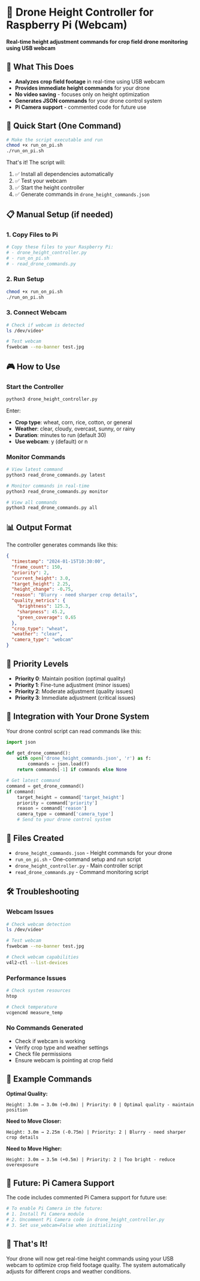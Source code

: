 # 🚁 Drone Height Controller for Raspberry Pi (Webcam)

**Real-time height adjustment commands for crop field drone monitoring using USB webcam**

## 🎯 What This Does

- **Analyzes crop field footage** in real-time using USB webcam
- **Provides immediate height commands** for your drone
- **No video saving** - focuses only on height optimization
- **Generates JSON commands** for your drone control system
- **Pi Camera support** - commented code for future use

## 🚀 Quick Start (One Command)

```bash
# Make the script executable and run
chmod +x run_on_pi.sh
./run_on_pi.sh
```

That's it! The script will:
1. ✅ Install all dependencies automatically
2. ✅ Test your webcam
3. ✅ Start the height controller
4. ✅ Generate commands in `drone_height_commands.json`

## 📋 Manual Setup (if needed)

### 1. Copy Files to Pi
```bash
# Copy these files to your Raspberry Pi:
# - drone_height_controller.py
# - run_on_pi.sh
# - read_drone_commands.py
```

### 2. Run Setup
```bash
chmod +x run_on_pi.sh
./run_on_pi.sh
```

### 3. Connect Webcam
```bash
# Check if webcam is detected
ls /dev/video*

# Test webcam
fswebcam --no-banner test.jpg
```

## 🎮 How to Use

### Start the Controller
```bash
python3 drone_height_controller.py
```

Enter:
- **Crop type**: wheat, corn, rice, cotton, or general
- **Weather**: clear, cloudy, overcast, sunny, or rainy
- **Duration**: minutes to run (default 30)
- **Use webcam**: y (default) or n

### Monitor Commands
```bash
# View latest command
python3 read_drone_commands.py latest

# Monitor commands in real-time
python3 read_drone_commands.py monitor

# View all commands
python3 read_drone_commands.py all
```

## 📊 Output Format

The controller generates commands like this:

```json
{
  "timestamp": "2024-01-15T10:30:00",
  "frame_count": 150,
  "priority": 2,
  "current_height": 3.0,
  "target_height": 2.25,
  "height_change": -0.75,
  "reason": "Blurry - need sharper crop details",
  "quality_metrics": {
    "brightness": 125.3,
    "sharpness": 45.2,
    "green_coverage": 0.65
  },
  "crop_type": "wheat",
  "weather": "clear",
  "camera_type": "webcam"
}
```

## 🎯 Priority Levels

- **Priority 0**: Maintain position (optimal quality)
- **Priority 1**: Fine-tune adjustment (minor issues)
- **Priority 2**: Moderate adjustment (quality issues)
- **Priority 3**: Immediate adjustment (critical issues)

## 🔧 Integration with Your Drone System

Your drone control script can read commands like this:

```python
import json

def get_drone_command():
    with open('drone_height_commands.json', 'r') as f:
        commands = json.load(f)
    return commands[-1] if commands else None

# Get latest command
command = get_drone_command()
if command:
    target_height = command['target_height']
    priority = command['priority']
    reason = command['reason']
    camera_type = command['camera_type']
    # Send to your drone control system
```

## 📁 Files Created

- `drone_height_commands.json` - Height commands for your drone
- `run_on_pi.sh` - One-command setup and run script
- `drone_height_controller.py` - Main controller script
- `read_drone_commands.py` - Command monitoring script

## 🛠️ Troubleshooting

### Webcam Issues
```bash
# Check webcam detection
ls /dev/video*

# Test webcam
fswebcam --no-banner test.jpg

# Check webcam capabilities
v4l2-ctl --list-devices
```

### Performance Issues
```bash
# Check system resources
htop

# Check temperature
vcgencmd measure_temp
```

### No Commands Generated
- Check if webcam is working
- Verify crop type and weather settings
- Check file permissions
- Ensure webcam is pointing at crop field

## 🎯 Example Commands

**Optimal Quality:**
```
Height: 3.0m → 3.0m (+0.0m) | Priority: 0 | Optimal quality - maintain position
```

**Need to Move Closer:**
```
Height: 3.0m → 2.25m (-0.75m) | Priority: 2 | Blurry - need sharper crop details
```

**Need to Move Higher:**
```
Height: 3.0m → 3.5m (+0.5m) | Priority: 2 | Too bright - reduce overexposure
```

## 🔮 Future: Pi Camera Support

The code includes commented Pi Camera support for future use:

```python
# To enable Pi Camera in the future:
# 1. Install Pi Camera module
# 2. Uncomment Pi Camera code in drone_height_controller.py
# 3. Set use_webcam=False when initializing
```

## 🚀 That's It!

Your drone will now get real-time height commands using your USB webcam to optimize crop field footage quality. The system automatically adjusts for different crops and weather conditions. 